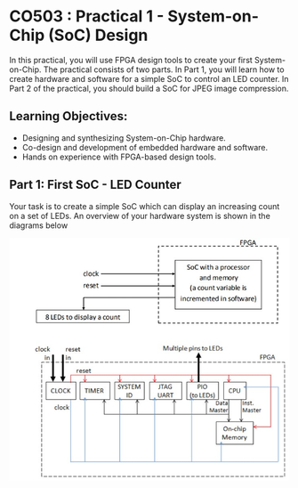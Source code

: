 # CO503 : Practical 1 - System-on-Chip (SoC) Design
In this practical, you will use FPGA design tools to create your first System-on-Chip. The practical
consists of two parts. In Part 1, you will learn how to create hardware and software for a simple
SoC to control an LED counter. In Part 2 of the practical, you should build a SoC for JPEG image
compression.

## Learning Objectives:
- Designing and synthesizing System-on-Chip hardware.
- Co-design and development of embedded hardware and software.
- Hands on experience with FPGA-based design tools.

## Part 1: First SoC - LED Counter
Your task is to create a simple SoC which can display an increasing count on a set of LEDs. An
overview of your hardware system is shown in the diagrams below

![Hardware System Design](/Labs/Practicle_01/imgSrc/hardwareSystemDiagram.jpg "Hardware System Design")